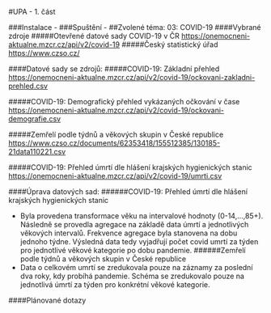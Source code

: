 #UPA - 1. část

###Instalace - 
###Spuštění - 
##Zvolené téma: 03: COVID-19 
####Vybrané zdroje
#####Otevřené datové sady COVID-19 v ČR
https://onemocneni-aktualne.mzcr.cz/api/v2/covid-19
#####Český statistický úřad
https://www.czso.cz/

####Datové sady se zdrojů: 
#####COVID-19: Základní přehled
https://onemocneni-aktualne.mzcr.cz/api/v2/covid-19/ockovani-zakladni-prehled.csv

#####COVID-19: Demografický přehled vykázaných očkování v čase
https://onemocneni-aktualne.mzcr.cz/api/v2/covid-19/ockovani-demografie.csv

#####Zemřelí podle týdnů a věkových skupin v České republice
https://www.czso.cz/documents/62353418/155512385/130185-21data110221.csv

#####COVID-19: Přehled úmrtí dle hlášení krajských hygienických stanic
https://onemocneni-aktualne.mzcr.cz/api/v2/covid-19/umrti.csv


####Úprava datových sad:
######COVID-19: Přehled úmrtí dle hlášení krajských hygienických stanic
+ Byla provedena transformace věku na intervalové hodnoty (0-14,...,85+). Následně se provedla agregace na základě data úmrtí a jednotlivých věkových intervalů. Frekvence agregace byla stanovena na dobu jednoho týdne. Výsledná data tedy vyjadřují počet covid umrtí za týden pro jednotlivé věkové kategorie po dobu pandemie.
######Zemřelí podle týdnů a věkových skupin v České republice
+ Data o celkovém umrtí se zredukovala pouze na záznamy za poslední dva roky, kdy probíhá pandemie. Schéma se zredukovalo pouze na jednotlivá úmrtí za týden pro konkrétní věkové kategorie.

####Plánované dotazy
